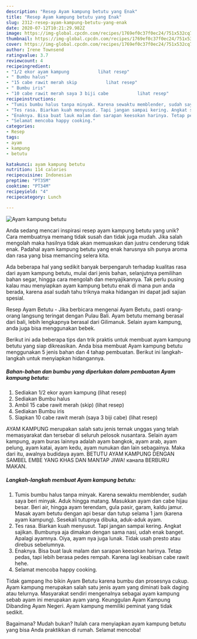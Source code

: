 ```yaml
---
description: "Resep Ayam kampung betutu yang Enak"
title: "Resep Ayam kampung betutu yang Enak"
slug: 2312-resep-ayam-kampung-betutu-yang-enak
date: 2020-07-12T10:21:29.982Z
image: https://img-global.cpcdn.com/recipes/1769ef0c37f0ec24/751x532cq70/ayam-kampung-betutu-foto-resep-utama.jpg
thumbnail: https://img-global.cpcdn.com/recipes/1769ef0c37f0ec24/751x532cq70/ayam-kampung-betutu-foto-resep-utama.jpg
cover: https://img-global.cpcdn.com/recipes/1769ef0c37f0ec24/751x532cq70/ayam-kampung-betutu-foto-resep-utama.jpg
author: Irene Townsend
ratingvalue: 3.7
reviewcount: 4
recipeingredient:
- "1/2 ekor ayam kampung           lihat resep"
- " Bumbu halus"
- "15 cabe rawit merah skip           lihat resep"
- " Bumbu iris"
- "10 cabe rawit merah saya 3 biji cabe           lihat resep"
recipeinstructions:
- "Tumis bumbu halus tanpa minyak. Karena sewaktu memblender, sudah saya beri minyak. Aduk hingga matang. Masukkan ayam dan cabe hijau besar. Beri air, hingga ayam terendam, gula pasir, garam, kaldu jamur. Masak ayam betutu dengan api besar dan tutup selama 1 jam (karena ayam kampung). Sesekali tutupnya dibuka, aduk-aduk ayam."
- "Tes rasa. Biarkan kuah menyusut. Tapi jangan sampai kering. Angkat sajikan. Bumbunya aja dimakan dengan sama nasi, udah enak banget. Apalagi ayamnya. Oiya, ayam nya juga lunak. Tidak usah presto atau direbus sebelumnya."
- "Enaknya. Bisa buat lauk malam dan sarapan keesokan harinya. Tetap pedas, tapi lebih berasa pedes rempah. Karena lagi keabisan cabe rawit hehe."
- "Selamat mencoba happy cooking."
categories:
- Resep
tags:
- ayam
- kampung
- betutu

katakunci: ayam kampung betutu 
nutrition: 114 calories
recipecuisine: Indonesian
preptime: "PT35M"
cooktime: "PT34M"
recipeyield: "4"
recipecategory: Lunch

---
```



![Ayam kampung betutu](https://img-global.cpcdn.com/recipes/1769ef0c37f0ec24/751x532cq70/ayam-kampung-betutu-foto-resep-utama.jpg)

Anda sedang mencari inspirasi resep ayam kampung betutu yang unik? Cara membuatnya memang tidak susah dan tidak juga mudah. Jika salah mengolah maka hasilnya tidak akan memuaskan dan justru cenderung tidak enak. Padahal ayam kampung betutu yang enak harusnya sih punya aroma dan rasa yang bisa memancing selera kita.

Ada beberapa hal yang sedikit banyak berpengaruh terhadap kualitas rasa dari ayam kampung betutu, mulai dari jenis bahan, selanjutnya pemilihan bahan segar, hingga cara mengolah dan menyajikannya. Tak perlu pusing kalau mau menyiapkan ayam kampung betutu enak di mana pun anda berada, karena asal sudah tahu triknya maka hidangan ini dapat jadi sajian spesial.

Resep Ayam Betutu - Jika berbicara mengenai Ayam Betutu, pasti orang-orang langsung teringat dengan Pulau Bali. Ayam betutu memang berasal dari bali, lebih lengkapnya berasal dari Gilimanuk. Selain ayam kampung, anda juga bisa menggunakan bebek.


Berikut ini ada beberapa tips dan trik praktis untuk membuat ayam kampung betutu yang siap dikreasikan. Anda bisa membuat Ayam kampung betutu menggunakan 5 jenis bahan dan 4 tahap pembuatan. Berikut ini langkah-langkah untuk menyiapkan hidangannya.

<!--inarticleads1-->

##### Bahan-bahan dan bumbu yang diperlukan dalam pembuatan Ayam kampung betutu:

1. Sediakan 1/2 ekor ayam kampung           (lihat resep)
1. Sediakan  Bumbu halus
1. Ambil 15 cabe rawit merah (skip)           (lihat resep)
1. Sediakan  Bumbu iris
1. Siapkan 10 cabe rawit merah (saya 3 biji cabe)           (lihat resep)


AYAM KAMPUNG merupakan salah satu jenis ternak unggas yang telah memasyarakat dan tersebar di seluruh pelosok nusantara. Selain ayam kampung, ayam buras lainnya adalah ayam bangkok, ayam arab, ayam pelung, ayam katai, ayam kedu, ayam nunukan dan lain sebagainya. Maka dari itu, awalnya budidaya ayam. BETUTU AYAM KAMPUNG DENGAN SAMBEL EMBE YANG KHAS DAN MANTAP JIWA! канала BERBURU MAKAN. 

<!--inarticleads2-->

##### Langkah-langkah membuat Ayam kampung betutu:

1. Tumis bumbu halus tanpa minyak. Karena sewaktu memblender, sudah saya beri minyak. Aduk hingga matang. Masukkan ayam dan cabe hijau besar. Beri air, hingga ayam terendam, gula pasir, garam, kaldu jamur. Masak ayam betutu dengan api besar dan tutup selama 1 jam (karena ayam kampung). Sesekali tutupnya dibuka, aduk-aduk ayam.
1. Tes rasa. Biarkan kuah menyusut. Tapi jangan sampai kering. Angkat sajikan. Bumbunya aja dimakan dengan sama nasi, udah enak banget. Apalagi ayamnya. Oiya, ayam nya juga lunak. Tidak usah presto atau direbus sebelumnya.
1. Enaknya. Bisa buat lauk malam dan sarapan keesokan harinya. Tetap pedas, tapi lebih berasa pedes rempah. Karena lagi keabisan cabe rawit hehe.
1. Selamat mencoba happy cooking.


Tidak gampang lho bikin Ayam Betutu karena bumbu dan prosesnya cukup. Ayam kampung merupakan salah satu jenis ayam yang diminati baik daging atau telurnya. Masyarakat sendiri mengenalnya sebagai ayam kampung sebab ayam ini merupakan ayam yang. Keunggulan Ayam Kampung Dibanding Ayam Negeri. Ayam kampung memiliki peminat yang tidak sedikit. 

Bagaimana? Mudah bukan? Itulah cara menyiapkan ayam kampung betutu yang bisa Anda praktikkan di rumah. Selamat mencoba!
